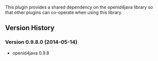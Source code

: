   

This plugin provides a shared dependency on the openid4java library so
that other plugins can co-operate when using this library.

## Version History

### Version 0.9.8.0 (2014-05-14)

-   openid4java 0.9.8
